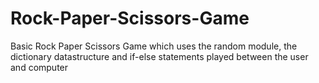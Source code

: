 # Rock-Paper-Scissors-Game

Basic Rock Paper Scissors Game which uses the random module, the dictionary datastructure and if-else statements played between the user and computer
